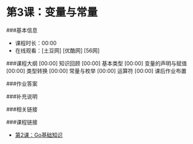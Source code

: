第3课：变量与常量
==========================

###基本信息
- 课程时长：00:00
- 在线观看：[土豆网] [优酷网] [56网]

###课程大纲
	[00:00] 知识回顾
	[00:00] 基本类型
	[00:00] 变量的声明与赋值
	[00:00] 类型转换
	[00:00] 常量与枚举
	[00:00] 运算符
	[00:00] 课后作业布置
	
###作业答案


###补充说明


###相关链接


###课程链接
- [第2课：Go基础知识](../lecture2/lecture2.md)